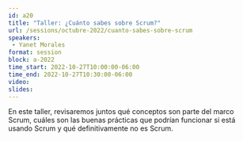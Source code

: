 ```yaml
---
id: a20
title: "Taller: ¿Cuánto sabes sobre Scrum?"
url: /sessions/octubre-2022/cuanto-sabes-sobre-scrum
speakers:
 - Yanet Morales
format: session
block: a-2022
time_start: 2022-10-27T10:00:00-06:00
time_end: 2022-10-27T10:30:00-06:00
video:
slides:
---
```


En este taller, revisaremos juntos qué conceptos son parte del marco Scrum, cuáles son las buenas prácticas que podrían funcionar si está usando Scrum y qué definitivamente no es Scrum.